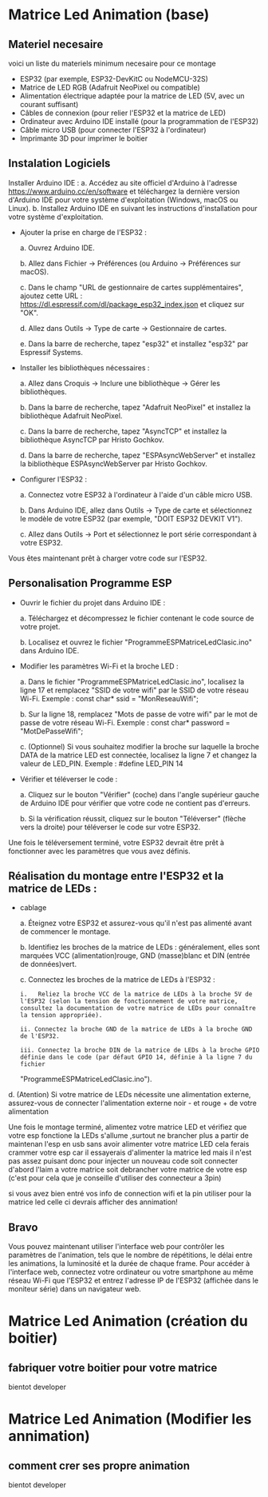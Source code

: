 # Matrice Led Animation (base)
## Materiel necesaire
voici un liste du materiels minimum necesaire pour ce montage
* ESP32 (par exemple, ESP32-DevKitC ou NodeMCU-32S)
* Matrice de LED RGB (Adafruit NeoPixel ou compatible)
* Alimentation électrique adaptée pour la matrice de LED (5V, avec un courant suffisant)
* Câbles de connexion (pour relier l'ESP32 et la matrice de LED)
* Ordinateur avec Arduino IDE installé (pour la programmation de l'ESP32)
* Câble micro USB (pour connecter l'ESP32 à l'ordinateur)
* Imprimante 3D pour imprimer le boitier

## Instalation Logiciels

Installer Arduino IDE :
a. Accédez au site officiel d'Arduino à l'adresse https://www.arduino.cc/en/software et téléchargez la dernière version d'Arduino IDE pour votre système d'exploitation (Windows, macOS ou Linux).
b. Installez Arduino IDE en suivant les instructions d'installation pour votre système d'exploitation.

* Ajouter la prise en charge de l'ESP32 :

  a. Ouvrez Arduino IDE.

  b. Allez dans Fichier -> Préférences (ou Arduino -> Préférences sur macOS).

  c. Dans le champ "URL de gestionnaire de cartes supplémentaires", ajoutez cette URL : https://dl.espressif.com/dl/package_esp32_index.json et cliquez sur "OK".

  d. Allez dans Outils -> Type de carte -> Gestionnaire de cartes.

  e. Dans la barre de recherche, tapez "esp32" et installez "esp32" par Espressif Systems.

* Installer les bibliothèques nécessaires :

  a. Allez dans Croquis -> Inclure une bibliothèque -> Gérer les bibliothèques.

  b. Dans la barre de recherche, tapez "Adafruit NeoPixel" et installez la bibliothèque Adafruit NeoPixel.

  c. Dans la barre de recherche, tapez "AsyncTCP" et installez la bibliothèque AsyncTCP par Hristo Gochkov.

  d. Dans la barre de recherche, tapez "ESPAsyncWebServer" et installez la bibliothèque ESPAsyncWebServer par Hristo Gochkov.

* Configurer l'ESP32 :

  a. Connectez votre ESP32 à l'ordinateur à l'aide d'un câble micro USB.

  b. Dans Arduino IDE, allez dans Outils -> Type de carte et sélectionnez le modèle de votre ESP32 (par exemple, "DOIT ESP32 DEVKIT V1").

  c. Allez dans Outils -> Port et sélectionnez le port série correspondant à votre ESP32.

Vous êtes maintenant prêt à charger votre code sur l'ESP32.

## Personalisation Programme ESP

* Ouvrir le fichier du projet dans Arduino IDE :

  a. Téléchargez et décompressez le fichier contenant le code source de votre projet.

  b. Localisez et ouvrez le fichier "ProgrammeESPMatriceLedClasic.ino" dans Arduino IDE.

* Modifier les paramètres Wi-Fi et la broche LED :

  a. Dans le fichier "ProgrammeESPMatriceLedClasic.ino", localisez la ligne 17 et remplacez "SSID de votre wifi" par le SSID de votre réseau Wi-Fi.
  Exemple : const char* ssid = "MonReseauWifi";

  b. Sur la ligne 18, remplacez "Mots de passe de votre wifi" par le mot de passe de votre réseau Wi-Fi.
  Exemple : const char* password = "MotDePasseWifi";

  c. (Optionnel) Si vous souhaitez modifier la broche sur laquelle la broche DATA de la matrice LED est connectée, localisez la ligne 7 et changez la valeur de 
  LED_PIN.
  Exemple : #define LED_PIN 14

* Vérifier et téléverser le code :

  a. Cliquez sur le bouton "Vérifier" (coche) dans l'angle supérieur gauche de Arduino IDE pour vérifier que votre code ne contient pas d'erreurs.

  b. Si la vérification réussit, cliquez sur le bouton "Téléverser" (flèche vers la droite) pour téléverser le code sur votre ESP32.

Une fois le téléversement terminé, votre ESP32 devrait être prêt à fonctionner avec les paramètres que vous avez définis.

## Réalisation du montage entre l'ESP32 et la matrice de LEDs :

* cablage

  a. Éteignez votre ESP32 et assurez-vous qu'il n'est pas alimenté avant de commencer le montage.

  b. Identifiez les broches de la matrice de LEDs : généralement, elles sont marquées VCC (alimentation)rouge, GND (masse)blanc et DIN (entrée de données)vert.

  c. Connectez les broches de la matrice de LEDs à l'ESP32 :

      i.   Reliez la broche VCC de la matrice de LEDs à la broche 5V de l'ESP32 (selon la tension de fonctionnement de votre matrice, consultez la documentation de votre matrice de LEDs pour connaître la tension appropriée).
    
      ii. Connectez la broche GND de la matrice de LEDs à la broche GND de l'ESP32.
    
      iii. Connectez la broche DIN de la matrice de LEDs à la broche GPIO définie dans le code (par défaut GPIO 14, définie à la ligne 7 du fichier 
    "ProgrammeESPMatriceLedClasic.ino").

d. (Atention) Si votre matrice de LEDs nécessite une alimentation externe, assurez-vous de connecter l'alimentation externe noir - et rouge + de votre alimentation

Une fois le montage terminé, alimentez votre matrice LED et vérifiez que votre esp fonctione la LEDs s'allume ,surtout ne brancher plus a partir de maintenan l'esp en usb sans avoir alimenter votre matrice LED cela ferais crammer votre esp car il essayerais d'alimenter la matrice led mais il n'est pas assez puisant donc pour injecter un nouveau code soit connecter d'abord l'laim a votre matrice soit debrancher votre matrice de votre esp (c'est pour cela que je conseille d'utiliser des connecteur a 3pin)

si vous avez bien entré vos info de connection wifi et la pin utiliser pour la matrice led celle ci devrais afficher des annimation!
## Bravo
Vous pouvez maintenant utiliser l'interface web pour contrôler les paramètres de l'animation, tels que le nombre de répétitions, le délai entre les animations, la luminosité et la durée de chaque frame. Pour accéder à l'interface web, connectez votre ordinateur ou votre smartphone au même réseau Wi-Fi que l'ESP32 et entrez l'adresse IP de l'ESP32 (affichée dans le moniteur série) dans un navigateur web.

# Matrice Led Animation (création du boitier)

  ## fabriquer votre boitier pour votre matrice
bientot developer

# Matrice Led Animation (Modifier les annimation)

  ## comment crer ses propre animation
bientot developer
